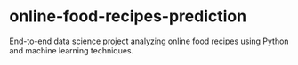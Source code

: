 # online-food-recipes-prediction
End-to-end data science project analyzing online food recipes using Python and machine learning techniques.
